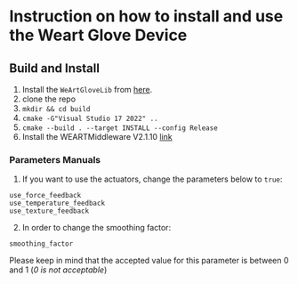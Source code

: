 # Instruction on how to install and use the Weart Glove Device

## Build and Install

1. Install the `WeArtGloveLib` from [here](https://github.com/ami-iit/WEART-SDK-Cpp/tree/devel_ami-iit).
2. clone the repo
3. `mkdir && cd build`
4. `cmake -G"Visual Studio 17 2022" ..`
5. `cmake --build . --target INSTALL --config Release`
6. Install the WEARTMiddleware V2.1.10 [link](https://istitutoitalianotecnologia.sharepoint.com/:f:/r/sites/DynamicInteractionControl/Documenti%20condivisi/Telexistence/WEART%20Haptic%20Glove/Middleware?csf=1&web=1&e=sbJScy)

### Parameters Manuals

1. If you want to use the actuators, change the parameters below to `true`:

```text
use_force_feedback
use_temperature_feedback 
use_texture_feedback
```

2. In order to change the smoothing factor:

```text
smoothing_factor
```

Please keep in mind that the accepted value for this parameter is between 0 and 1 (_0 is not acceptable_)

